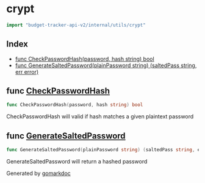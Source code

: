 <!-- Code generated by gomarkdoc. DO NOT EDIT -->

# crypt

```go
import "budget-tracker-api-v2/internal/utils/crypt"
```

## Index

- [func CheckPasswordHash\(password, hash string\) bool](<#CheckPasswordHash>)
- [func GenerateSaltedPassword\(plainPassword string\) \(saltedPass string, err error\)](<#GenerateSaltedPassword>)


<a name="CheckPasswordHash"></a>
## func [CheckPasswordHash](<https://github.com/vsantos/budget-tracker-api-v2/blob/main/internal/utils/crypt/hash.go#L14>)

```go
func CheckPasswordHash(password, hash string) bool
```

CheckPasswordHash will valid if hash matches a given plaintext password

<a name="GenerateSaltedPassword"></a>
## func [GenerateSaltedPassword](<https://github.com/vsantos/budget-tracker-api-v2/blob/main/internal/utils/crypt/hash.go#L8>)

```go
func GenerateSaltedPassword(plainPassword string) (saltedPass string, err error)
```

GenerateSaltedPassword will return a hashed password

Generated by [gomarkdoc](<https://github.com/princjef/gomarkdoc>)

